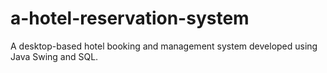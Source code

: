 # a-hotel-reservation-system
A desktop-based hotel booking and management system developed using Java Swing and SQL.
